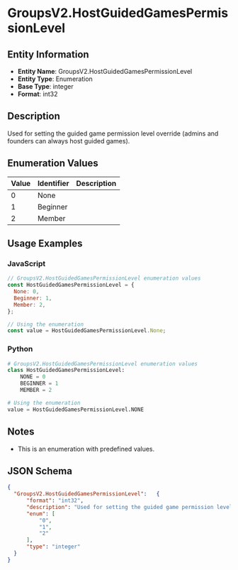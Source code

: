 # GroupsV2.HostGuidedGamesPermissionLevel

## Entity Information
- **Entity Name**: GroupsV2.HostGuidedGamesPermissionLevel
- **Entity Type**: Enumeration
- **Base Type**: integer
- **Format**: int32

## Description
Used for setting the guided game permission level override (admins and founders can always host guided games).

## Enumeration Values

| Value | Identifier | Description |
|-------|------------|-------------|
| 0 | None |  |
| 1 | Beginner |  |
| 2 | Member |  |

## Usage Examples

### JavaScript
```javascript
// GroupsV2.HostGuidedGamesPermissionLevel enumeration values
const HostGuidedGamesPermissionLevel = {
  None: 0,
  Beginner: 1,
  Member: 2,
};

// Using the enumeration
const value = HostGuidedGamesPermissionLevel.None;
```

### Python
```python
# GroupsV2.HostGuidedGamesPermissionLevel enumeration values
class HostGuidedGamesPermissionLevel:
    NONE = 0
    BEGINNER = 1
    MEMBER = 2

# Using the enumeration
value = HostGuidedGamesPermissionLevel.NONE
```

## Notes
- This is an enumeration with predefined values.

## JSON Schema
```json
{
  "GroupsV2.HostGuidedGamesPermissionLevel":   {
      "format": "int32",
      "description": "Used for setting the guided game permission level override (admins and founders can always host guided games).",
      "enum": [
          "0",
          "1",
          "2"
      ],
      "type": "integer"
  }
}
```
